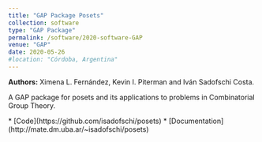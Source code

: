 ```yaml
---
title: "GAP Package Posets"
collection: software
type: "GAP Package"
permalink: /software/2020-software-GAP
venue: "GAP"
date: 2020-05-26
#location: "Córdoba, Argentina"
---
```



**Authors:** Ximena L. Fernández, Kevin I. Piterman and Iván Sadofschi Costa.
<p>A GAP package for posets and its applications to problems in Combinatorial Group Theory.</p>
* [Code](https://github.com/isadofschi/posets)
* [Documentation](http://mate.dm.uba.ar/~isadofschi/posets)

